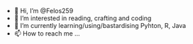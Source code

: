 - 👋 Hi, I’m @Felos259
- 👀 I’m interested in reading, crafting and coding
- 🌱 I’m currently learning/using/bastardising Pyhton, R, Java
- 📫 How to reach me ...

<!---
Felos259/Felos259 is a ✨ special ✨ repository because its `README.md` (this file) appears on your GitHub profile.
You can click the Preview link to take a look at your changes.
--->
